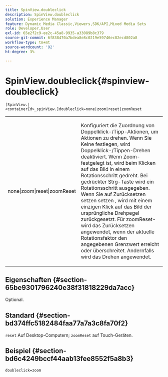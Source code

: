 ```yaml
---
title: SpinView.doubleclick
description: SpinView.doubleclick
solution: Experience Manager
feature: Dynamic Media Classic,Viewers,SDK/API,Mixed Media Sets
role: Developer,User
exl-id: 65e2f2c9-ee2c-45a8-9935-a33089b8c379
source-git-commit: 6f838470a7bdea8e8c0219e59746ec82ecd802a8
workflow-type: tm+mt
source-wordcount: '92'
ht-degree: 3%

---
```


# SpinView.doubleclick{#spinview-doubleclick}

`[SpinView.|<containerId>_spinView.]doubleclick=none|zoom|reset|zoomReset`

<table id="table_2D828A5750644B9CB95A2989C36F15F1"> 
 <tbody> 
  <tr> 
   <td colname="col1"> <p> <span class="codeph"> none|zoom|reset|zoomReset </span> </p> </td> 
   <td colname="col2"> <p> Konfiguriert die Zuordnung von Doppelklick-/Tipp-Aktionen, um Aktionen zu drehen. Wenn Sie Keine <span class="codeph"> festlegen, wird </span> Doppelklick-/Tippen-Drehen deaktiviert. Wenn <span class="codeph"> Zoom-</span> festgelegt ist, wird beim Klicken auf das Bild in einem Rotationsschritt gedreht. Bei gedrückter Strg-Taste wird ein Rotationsschritt ausgegeben. Wenn Sie auf <span class="codeph"> Zurücksetzen setzen setzen </span>, wird mit einem einzigen Klick auf das Bild der ursprüngliche Drehpegel zurückgesetzt. Für <span class="codeph"> zoomReset-</span> wird das Zurücksetzen angewendet, wenn der aktuelle Rotationsfaktor den angegebenen Grenzwert erreicht oder überschreitet. Andernfalls wird das Drehen angewendet. </p> </td> 
  </tr> 
 </tbody> 
</table>

## Eigenschaften {#section-65be9301796240e38f31818229da7acc}

Optional.

## Standard {#section-bd374ffc5182484faa77a7a3c8fa70f2}

`reset` Auf Desktop-Computern; `zoomReset` auf Touch-Geräten.

## Beispiel {#section-bd6c4249bccf44aab13fee8552f5a8b3}

`doubleclick=zoom`
